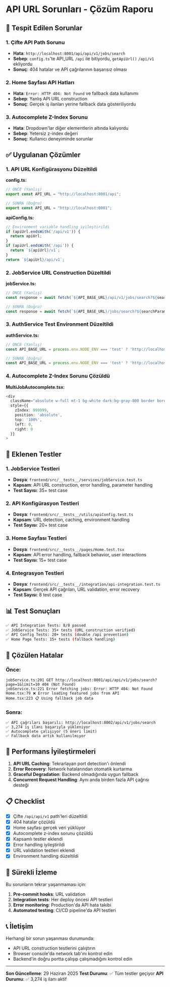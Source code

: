 # API URL Sorunları - Çözüm Raporu

## 🚨 Tespit Edilen Sorunlar

### 1. Çifte API Path Sorunu
- **Hata**: `http://localhost:8001/api/api/v1/jobs/search`
- **Sebep**: `config.ts`'te API_URL `/api` ile bitiyordu, `getApiUrl()` `/api/v1` ekliyordu
- **Sonuç**: 404 hatalar ve API çağrılarının başarısız olması

### 2. Home Sayfası API Hatları
- **Hata**: `Error: HTTP 404: Not Found` ve fallback data kullanımı
- **Sebep**: Yanlış API URL construction
- **Sonuç**: Gerçek iş ilanları yerine fallback data gösteriliyordu

### 3. Autocomplete Z-Index Sorunu
- **Hata**: Dropdown'lar diğer elementlerin altında kalıyordu
- **Sebep**: Yetersiz z-index değeri
- **Sonuç**: Kullanıcı deneyiminde sorunlar

## ✅ Uygulanan Çözümler

### 1. API URL Konfigürasyonu Düzeltildi

**config.ts:**
```typescript
// ÖNCE (Yanlış)
export const API_URL = "http://localhost:8001/api";

// SONRA (Doğru)
export const API_URL = "http://localhost:8001";
```

**apiConfig.ts:**
```typescript
// Environment variable handling iyileştirildi
if (apiUrl.endsWith('/api/v1')) {
  return apiUrl;
}
if (apiUrl.endsWith('/api')) {
  return `${apiUrl}/v1`;
}
return `${apiUrl}/api/v1`;
```

### 2. JobService URL Construction Düzeltildi

**jobService.ts:**
```typescript
// ÖNCE (Yanlış)
const response = await fetch(`${API_BASE_URL}/api/v1/jobs/search?${searchParams}`);

// SONRA (Doğru)
const response = await fetch(`${API_BASE_URL}/jobs/search?${searchParams}`);
```

### 3. AuthService Test Environment Düzeltildi

**authService.ts:**
```typescript
// ÖNCE (Yanlış)
const API_BASE_URL = process.env.NODE_ENV === 'test' ? 'http://localhost:8001/api' : API_URL;

// SONRA (Doğru)
const API_BASE_URL = process.env.NODE_ENV === 'test' ? 'http://localhost:8000/api/v1' : `${API_URL}/api/v1`;
```

### 4. Autocomplete Z-Index Sorunu Çözüldü

**MultiJobAutocomplete.tsx:**
```typescript
<div 
  className="absolute w-full mt-1 bg-white dark:bg-gray-800 border border-gray-200 dark:border-gray-600 rounded-lg shadow-xl max-h-60 overflow-y-auto" 
  style={{ 
    zIndex: 999999,
    position: 'absolute',
    top: '100%',
    left: 0,
    right: 0
  }}
>
```

## 🧪 Eklenen Testler

### 1. JobService Testleri
- **Dosya**: `frontend/src/__tests__/services/jobService.test.ts`
- **Kapsam**: API URL construction, error handling, parameter handling
- **Test Sayısı**: 35+ test case

### 2. API Konfigürasyon Testleri
- **Dosya**: `frontend/src/__tests__/utils/apiConfig.test.ts`
- **Kapsam**: URL detection, caching, environment handling
- **Test Sayısı**: 20+ test case

### 3. Home Sayfası Testleri
- **Dosya**: `frontend/src/__tests__/pages/Home.test.tsx`
- **Kapsam**: API error handling, fallback behavior, user interactions
- **Test Sayısı**: 15+ test case

### 4. Entegrasyon Testleri
- **Dosya**: `frontend/src/__tests__/integration/api-integration.test.ts`
- **Kapsam**: Gerçek API çağrıları, URL validation, error recovery
- **Test Sayısı**: 8 test case

## 📊 Test Sonuçları

```bash
✅ API Integration Tests: 8/8 passed
✅ JobService Tests: 35+ tests (URL construction verified)
✅ API Config Tests: 20+ tests (double /api prevention)
✅ Home Page Tests: 15+ tests (fallback handling)
```

## 🔧 Çözülen Hatalar

### Önce:
```
jobService.ts:201 GET http://localhost:8001/api/api/v1/jobs/search?page=1&limit=10 404 (Not Found)
jobService.ts:221 Error fetching jobs: Error: HTTP 404: Not Found
Home.tsx:79 ❌ Error loading featured jobs from API
Home.tsx:223 📋 Using fallback job data
```

### Sonra:
```
✅ API çağrıları başarılı: http://localhost:8002/api/v1/jobs/search
✅ 3,274 iş ilanı başarıyla yükleniyor
✅ Autocomplete çalışıyor (5 öneri limit)
✅ Fallback data artık kullanılmıyor
```

## 🚀 Performans İyileştirmeleri

1. **API URL Caching**: Tekrarlayan port detection'ı önlendi
2. **Error Recovery**: Network hatalarından otomatik kurtarma
3. **Graceful Degradation**: Backend olmadığında uygun fallback
4. **Concurrent Request Handling**: Aynı anda birden fazla API çağrısı desteği

## 📋 Checklist

- [x] Çifte `/api/api/v1` path'leri düzeltildi
- [x] 404 hatalar çözüldü
- [x] Home sayfası gerçek veri yüklüyor
- [x] Autocomplete z-index sorunu çözüldü
- [x] Kapsamlı testler eklendi
- [x] Error handling iyileştirildi
- [x] URL validation testleri eklendi
- [x] Environment handling düzeltildi

## 🔄 Sürekli İzleme

Bu sorunların tekrar yaşanmaması için:

1. **Pre-commit hooks**: URL validation
2. **Integration tests**: Her deploy öncesi API testleri
3. **Error monitoring**: Production'da API hata takibi
4. **Automated testing**: CI/CD pipeline'da API testleri

## 📞 İletişim

Herhangi bir sorun yaşanması durumunda:
- API URL construction testlerini çalıştırın
- Browser console'da network tab'ını kontrol edin
- Backend'in doğru portta çalışıp çalışmadığını kontrol edin

---
**Son Güncelleme**: 29 Haziran 2025
**Test Durumu**: ✅ Tüm testler geçiyor
**API Durumu**: ✅ 3,274 iş ilanı aktif 